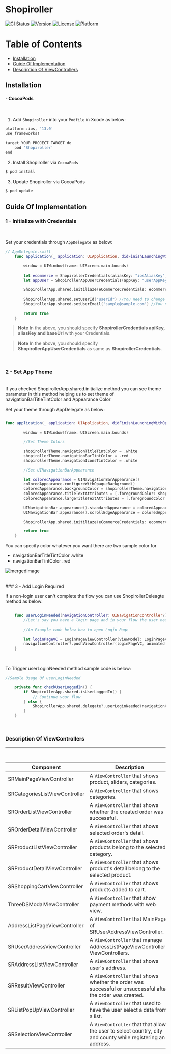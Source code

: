 # Shopiroller

[![CI Status](https://img.shields.io/travis/ealtaca/Shopiroller.svg?style=flat)](https://travis-ci.org/ealtaca/Shopiroller)
[![Version](https://img.shields.io/cocoapods/v/Shopiroller.svg?style=flat)](https://cocoapods.org/pods/Shopiroller)
[![License](https://img.shields.io/cocoapods/l/Shopiroller.svg?style=flat)](https://cocoapods.org/pods/Shopiroller)
[![Platform](https://img.shields.io/cocoapods/p/Shopiroller.svg?style=flat)](https://cocoapods.org/pods/Shopiroller)

Table of Contents
===
<!--ts-->
   * [Installation](#installation)
   * [Guide Of Implementation](#guide-of-implementation)
   * [Description Of ViewControllers](#description-of-viewcontrollers)

<!--te-->

## Installation

#### - CocoaPods

<br/>

1. Add `Shopiroller` into your `Podfile` in Xcode as below:

```bash
platform :ios, '13.0'
use_frameworks!

target YOUR_PROJECT_TARGET do
    pod 'Shopiroller'
end
```
2. Install Shopiroller via `CocoaPods`
```bash
$ pod install
```

3. Update Shopiroller via CocoaPods
```bash
$ pod update
```

## Guide Of Implementation

### 1 - Initialize with Credentials
<br/>


Set your credentials through `AppDelegate` as below:

```swift
// AppDelegate.swift
    func application(_ application: UIApplication, didFinishLaunchingWithOptions launchOptions: [UIApplication.LaunchOptionsKey : Any]?) -> Bool {
        
        window = UIWindow(frame: UIScreen.main.bounds)
        
        let ecommerce = ShopirollerCredentials(aliasKey: "iosAliasKey", apiKey: "apiKey", baseUrl: "baseUrl") /* You need to change string variables iosAliasKey, apiKey and baseUrl with your credentials */
        let appUser = ShopirollerAppUserCredentials(appKey: "userAppKey", apiKey: "userApiKey", baseUrl: "userBaseUrl") /* These credentials for users these variables need to be changed like below code with your credentials */
        
        ShopirollerApp.shared.initiliaze(eCommerceCredentials: ecommerce, appUserCredentials: appUser, baseUrl: "", theme: getShopirollerTheme(navigationTitleColor: .white, navigationBartintColor: .red))
        
        ShopirollerApp.shared.setUserId("userId") //You need to change this variable with your User Id
        ShopirollerApp.shared.setUserEmail("sample@sample.com") //You need to change this variable with your User Email
        
        return true
    }
```
> **Note**
> In the above, you should specify  **ShopirollerCredentials apiKey, aliasKey and baseUrl**  with your Credentials.<br/>

> **Note**
> In the above, you should specify **ShopirollerAppUserCredentials** as same as **ShopirollerCredentials**.
 
<br/>

  ### 2 - Set App Theme
  <br/>
If you checked ShopirollerApp.shared.initialize method you can see theme parameter in this method helping us to set theme of navigationBarTitleTintColor and Appearance Color  <br/>

Set your theme through AppDelegate as below:

```swift

func application(_ application: UIApplication, didFinishLaunchingWithOptions launchOptions: [UIApplication.LaunchOptionsKey : Any]?) -> Bool {
        
        window = UIWindow(frame: UIScreen.main.bounds)

        //Set Theme Colors

        shopirollerTheme.navigationTitleTintColor = .white
        shopirollerTheme.navigationBarTintColor = .red
        shopirollerTheme.navigationIconsTintColor = .white
        
        //Set UINavigationBarAppearance

        let coloredAppearance = UINavigationBarAppearance()
        coloredAppearance.configureWithOpaqueBackground()
        coloredAppearance.backgroundColor = shopirollerTheme.navigationBarTintColor
        coloredAppearance.titleTextAttributes = [.foregroundColor: shopirollerTheme.navigationTitleTintColor]
        coloredAppearance.largeTitleTextAttributes = [.foregroundColor: shopirollerTheme.navigationBarTintColor]
                       
        UINavigationBar.appearance().standardAppearance = coloredAppearance
        UINavigationBar.appearance().scrollEdgeAppearance = coloredAppearance

        ShopirollerApp.shared.initiliaze(eCommerceCredentials: ecommerce, appUserCredentials: appUser, baseUrl: "", theme: shopirollerTheme)

        return true
    }

```
You can specify color whatever you want there are two sample color for <br/>
* navigationBarTitleTintColor .white
* navigationBarTintColor .red <br/>

![mergedImage](https://user-images.githubusercontent.com/86607113/191032268-d7396d19-74e7-4468-9460-1e54826fc85b.png)

<br/>
  ### 3 - Add Login Required

 If a non-login user can't complete the flow you can use ShopirollerDeleagte method as below:

```swift

    func userLoginNeeded(navigationController: UINavigationController?) {
        //Let's say you have a login page and in your flow the user needs to login to complete the flow, if user not logged in you can use this function to redirect the user to the login screen. An example usage is available in SRProductDetailViewController
        
        //An Example code below how to open Login Page
        
        let loginPageVC = LoginPageViewController(viewModel: LoginPageViewModel())
        navigationController?.pushViewController(loginPageVC, animated: true)
    }
    
```
<br/>To Trigger userLoginNeeded method sample code is below:<br/>

```swift
//Sample Usage Of userLoginNeeded

    private func checkUserLoggedIn() {
        if ShopirollerApp.shared.isUserLoggedIn() {
            // Continue your flow
        } else {
            ShopirollerApp.shared.delegate?.userLoginNeeded(navigationController: self.navigationController) //This code will trigger userLoginNeeded method in Appdelegate and redirect user to login page.
        }
    }
```

<br/>

### Description Of ViewControllers
---
<br/>

|Component|Description|
|---|---|
|SRMainPageViewController|A `ViewController` that shows product, sliders, categories.|
|SRCategoriesListViewController|A `ViewController` that shows categories.|
|SROrderListViewController|A `ViewController` that shows whether the created order was successful .|
|SROrderDetailViewController|A `ViewController` that shows selected order's detail.|
|SRProductListViewController|A `ViewController` that shows products belong to the selected category.|
|SRProductDetailViewController|A `ViewController` that shows product's detail belong to the selected product.|
|SRShoppingCartViewController|A `ViewController` that shows products added to cart.|
|ThreeDSModalViewController|A `ViewController` that show payment methods with web view.|
|AddressListPageViewController|A `ViewController` that MainPage of SRUserAddressViewController.|
|SRUserAddressViewController|A `ViewController` that manage AddressListPageViewController's ViewControllers.|
|SRAddressListViewController|A `ViewController` that shows user's address.|
|SRResultViewController|A `ViewController` that shows whether the order was successful or unsuccessful after the order was created.|
|SRListPopUpViewController|A `ViewController` that used to have the user select a data from a list.|
|SRSelectionViewController|A `ViewController` that that allows the user to select country, city and county while registering an address.|
